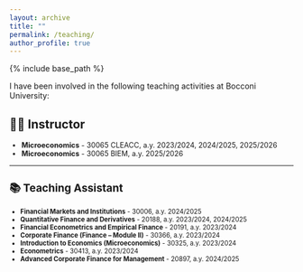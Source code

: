 ```yaml
---
layout: archive
title: ""
permalink: /teaching/
author_profile: true
---
```


{% include base_path %}



I have been involved in the following teaching activities at Bocconi University: 

## 🧑‍🏫 Instructor
<span style="font-size: 0.9em;">

- **Microeconomics** - 30065 CLEACC, a.y. 2023/2024, 2024/2025, 2025/2026
- **Microeconomics** - 30065 BIEM, a.y. 2025/2026

---

## 📚 Teaching Assistant
<span style="font-size: 0.9em;">

- **Financial Markets and Institutions** - 30006, a.y. 2024/2025
- **Quantitative Finance and Derivatives** - 20188, a.y. 2023/2024, 2024/2025
- **Financial Econometrics and Empirical Finance** - 20191, a.y. 2023/2024 
- **Corporate Finance (Finance – Module II)**  - 30366, a.y. 2023/2024
- **Introduction to Economics (Microeconomics)** - 30325, a.y. 2023/2024
- **Econometrics** - 30413, a.y. 2023/2024
- **Advanced Corporate Finance for Management** - 20897, a.y. 2024/2025

